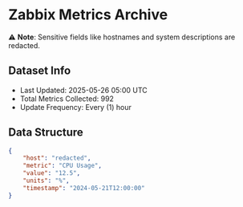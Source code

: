 # Zabbix Metrics Archive

⚠️ **Note**: Sensitive fields like hostnames and system descriptions are redacted.

## Dataset Info
- Last Updated: 2025-05-26 05:00 UTC
- Total Metrics Collected: 992
- Update Frequency: Every (1) hour

## Data Structure
```json
{
    "host": "redacted",
    "metric": "CPU Usage",
    "value": "12.5",
    "units": "%",
    "timestamp": "2024-05-21T12:00:00"
}
```
